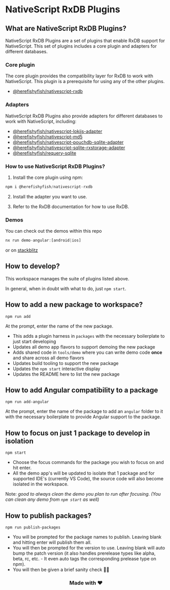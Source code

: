 # NativeScript RxDB Plugins

## What are NativeScript RxDB Plugins?

NativeScript RxDB Plugins are a set of plugins that enable RxDB support for NativeScript. This set of plugins includes a core plugin and adapters for different databases.

### Core plugin

The core plugin provides the compatibility layer for RxDB to work with NativeScript. This plugin is a prerequisite for using any of the other plugins.

- [@herefishyfish/nativescript-rxdb](packages/nativescript-rxdb/README.md)

### Adapters

NativeScript RxDB Plugins also provide adapters for different databases to work with NativeScript, including:

- [@herefishyfish/nativescript-lokijs-adapter](packages/nativescript-lokijs/README.md)
- [@herefishyfish/nativescript-md5](packages/nativescript-md5/README.md)
- [@herefishyfish/nativescript-pouchdb-sqlite-adapter](packages/nativescript-pouchdb-sqlite-adapter/README.md)
- [@herefishyfish/nativescript-sqlite-rxstorage-adapter](packages/nativescript-sqlite-rxstorage-adapter/README.md)
- [@herefishyfish/requery-sqlite](packages/requery-sqlite/README.md)

### How to use NativeScript RxDB Plugins?

1. Install the core plugin using npm:

```javascript
npm i @herefishyfish/nativescript-rxdb
```

2. Install the adapter you want to use.

3. Refer to the RxDB documentation for how to use RxDB.

### Demos
You can check out the demos within this repo
```js
nx run demo-angular:[android|ios]
```
or on [stackblitz](https://stackblitz.com/@herefishyfish/collections/rxdb)

## How to develop?

This workspace manages the suite of plugins listed above. 

In general, when in doubt with what to do, just `npm start`.

## How to add a new package to workspace?

```
npm run add
```

At the prompt, enter the name of the new package.

- This adds a plugin harness in `packages` with the necessary boilerplate to just start developing
- Updates all demo app flavors to support demoing the new package
- Adds shared code in `tools/demo` where you can write demo code **once** and share across all demo flavors
- Updates build tooling to support the new package
- Updates the `npm start` interactive display
- Updates the README here to list the new package

## How to add Angular compatibility to a package

```
npm run add-angular
```

At the prompt, enter the name of the package to add an `angular` folder to it with the necessary boilerplate to provide Angular support to the package.

## How to focus on just 1 package to develop in isolation

```
npm start
```

- Choose the focus commands for the package you wish to focus on and hit enter.
- All the demo app's will be updated to isolate that 1 package and for supported IDE's (currently VS Code), the source code will also become isolated in the workspace.

Note: *good to always clean the demo you plan to run after focusing. (You can clean any demo from `npm start` as well)*

## How to publish packages?

```
npm run publish-packages
```

- You will be prompted for the package names to publish. Leaving blank and hitting enter will publish them all.
- You will then be prompted for the version to use. Leaving blank will auto bump the patch version (it also handles prerelease types like alpha, beta, rc, etc. - It even auto tags the corresponding prelease type on npm).
- You will then be given a brief sanity check 🧠😊

<h3 align="center">Made with ❤️</h3>
